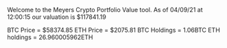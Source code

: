 Welcome to the Meyers Crypto Portfolio Value tool. 
As of 04/09/21 at 12:00:15 our valuation is $117841.19 

BTC Price = $58374.85
 ETH Price = $2075.81
BTC Holdings = 1.06BTC
 ETH holdings = 26.960005962ETH 
